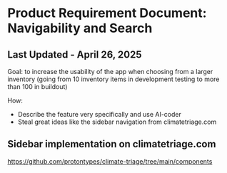 # Product Requirement Document: Navigability and Search

## Last Updated - April 26, 2025

Goal: to increase the usability of the app when choosing from a larger inventory (going from 10 inventory items in development testing to more than 100 in buildout)

How: 
- Describe the feature very specifically and use AI-coder
- Steal great ideas like the sidebar navigation from climatetriage.com

## Sidebar implementation on climatetriage.com
https://github.com/protontypes/climate-triage/tree/main/components
